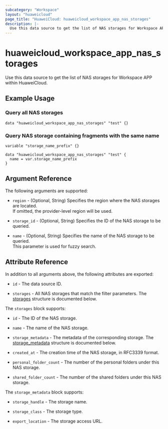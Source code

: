 ```yaml
---
subcategory: "Workspace"
layout: "huaweicloud"
page_title: "HuaweiCloud: huaweicloud_workspace_app_nas_storages"
description: |-
  Use this data source to get the list of NAS storages for Workspace APP within HuaweiCloud.
---
```


# huaweicloud_workspace_app_nas_storages

Use this data source to get the list of NAS storages for Workspace APP within HuaweiCloud.

## Example Usage

### Query all NAS storages

```hcl
data "huaweicloud_workspace_app_nas_storages" "test" {}
```

### Query NAS storage containing fragments with the same name

```hcl
variable "storage_name_prefix" {}

data "huaweicloud_workspace_app_nas_storages" "test" {
  name = var.storage_name_prefix
}
```

## Argument Reference

The following arguments are supported:

* `region` - (Optional, String) Specifies the region where the NAS storages are located.  
  If omitted, the provider-level region will be used.

* `storage_id` - (Optional, String) Specifies the ID of the NAS storage to be queried.

* `name` - (Optional, String) Specifies the name of the NAS storage to be queried.  
  This parameter is used for fuzzy search.

## Attribute Reference

In addition to all arguments above, the following attributes are exported:

* `id` - The data source ID.

* `storages` - All NAS storages that match the filter parameters.
  The [storages](#workspace_app_nas_storages) structure is documented below.

<a name="workspace_app_nas_storages"></a>
The `storages` block supports:

* `id` - The ID of the NAS storage.

* `name` - The name of the NAS storage.

* `storage_metadata` - The metadata of the corresponding storage.
  The [storage_metadata](#workspace_app_nas_storage_metadata_attr) structure is documented below.

* `created_at` - The creation time of the NAS storage, in RFC3339 format.

* `personal_folder_count` - The number of the personal folders under this NAS storage.

* `shared_folder_count` - The number of the shared folders under this NAS storage.

<a name="workspace_app_nas_storage_metadata_attr"></a>
The `storage_metadata` block supports:

* `storage_handle` - The storage name.

* `storage_class` - The storage type.

* `export_location` - The storage access URL.

